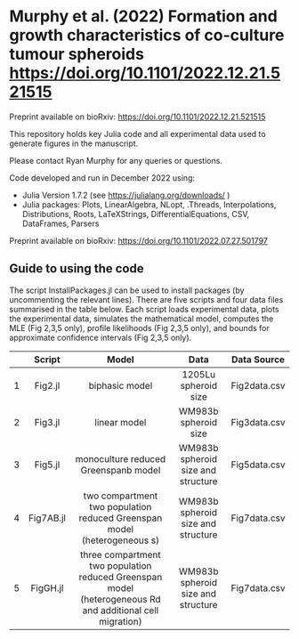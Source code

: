 # Murphy et al. (2022) Formation and growth characteristics of co-culture tumour spheroids https://doi.org/10.1101/2022.12.21.521515

Preprint available on bioRxiv: https://doi.org/10.1101/2022.12.21.521515


This repository holds key Julia code and all experimental data used to generate figures in the manuscript.

Please contact Ryan Murphy for any queries or questions.

Code developed and run in December 2022 using:

- Julia Version  1.7.2 (see https://julialang.org/downloads/ )
- Julia packages: Plots, LinearAlgebra, NLopt, .Threads, Interpolations, Distributions, Roots, LaTeXStrings, DifferentialEquations, CSV, DataFrames, Parsers


Preprint available on bioRxiv: https://doi.org/10.1101/2022.07.27.501797 

## Guide to using the code
The script InstallPackages.jl can be used to install packages (by uncommenting the relevant lines). There are five scripts and four data files summarised in the table below. Each script loads experimental data, plots the experimental data, simulates the mathematical model, computes the MLE (Fig 2,3,5 only), profile likelihoods (Fig 2,3,5 only), and bounds for approximate confidence intervals (Fig 2,3,5 only).



| | Script        | Model           | Data  | Data Source |
| :---:   | :---: | :---: |:---: |:---: |
|1| Fig2.jl    |biphasic model | 1205Lu  spheroid size  | Fig2data.csv |
|2| Fig3.jl      | linear model      |   WM983b spheroid size   |  Fig3data.csv|
|3|  Fig5.jl |  monoculture reduced Greenspanb model     |   WM983b spheroid size and structure  | Fig5data.csv|
|4| Fig7AB.jl  | two compartment two population reduced Greenspan model (heterogeneous s)    |    WM983b spheroid size and structure |  Fig7data.csv|
|5| FigGH.jl | three compartment two population reduced Greenspan model (heterogeneous Rd and additional cell migration)       |   WM983b spheroid size and structure | Fig7data.csv|****
